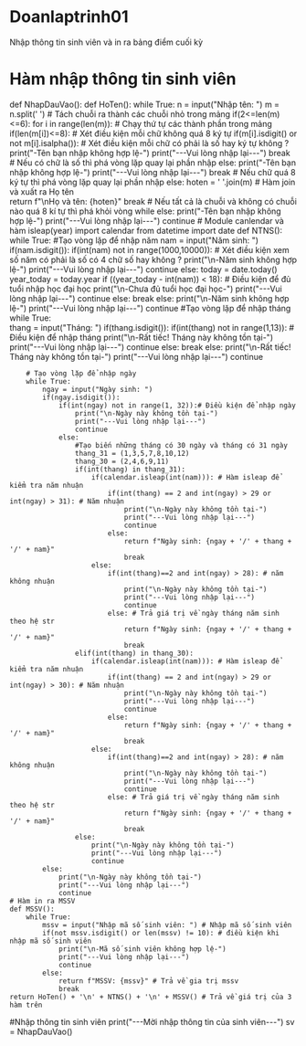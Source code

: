 # Doanlaptrinh01
Nhập thông tin sinh viên và in ra bảng điểm cuối kỳ

# Hàm nhập thông tin sinh viên
def NhapDauVao():
    def HoTen():
        while True:
            n = input("Nhập tên: ")
            m = n.split(' ') # Tách chuỗi ra thành các chuỗi nhỏ trong mảng
            if(2<=len(m)<=6):
                for i in range(len(m)): # Chạy thứ tự các thành phần trong mảng
                    if(len(m[i])<=8): # Xét điều kiện mỗi chữ không quá 8 ký tự
                        if(m[i].isdigit() or not m[i].isalpha()): # Xét điều kiện mỗi chữ có phải là số hay ký tự không ?
                            print("-Tên bạn nhập không hợp lệ-")
                            print("---Vui lòng nhập lại---")
                            break # Nếu có chữ là số thì phá vòng lặp quay lại phần nhập
                    else:
                        print("-Tên bạn nhập không hợp lệ-")
                        print("---Vui lòng nhập lại---")
                        break # Nếu chữ quá 8 ký tự thì phá vòng lặp quay lại phần nhập
                else: 
                    hoten = ' '.join(m) # Hàm join và xuất ra Họ tên  
                    return f"\nHọ và tên: {hoten}"
                    break # Nếu tất cả là chuỗi và không có chuỗi nào quá 8 kí tự thì phá khỏi vòng while
            else:
                print("-Tên bạn nhập không hợp lệ-")
                print("---Vui lòng nhập lại---")
                continue 
    # Module canlendar và hàm isleap(year)
    import calendar
    from datetime import date
    def NTNS():
        while True:
            #Tạo vòng lặp để nhập năm
            nam = input("Năm sinh: ")
            if(nam.isdigit()):
                if(int(nam) not in range(1000,10000)): # Xét điều kiện xem số năm có phải là số có 4 chữ số hay không ?
                    print("\n-Năm sinh không hợp lệ-")
                    print("---Vui lòng nhập lại---")
                    continue
                else:
                    today = date.today()
                    year_today = today.year
                    if ((year_today - int(nam)) < 18): # Điều kiện để đủ tuổi nhập học đại học
                        print("\n-Chưa đủ tuổi học đại học-")
                        print("---Vui lòng nhập lại---")
                        continue
                    else:
                        break
            else:
                print("\n-Năm sinh không hợp lệ-")
                print("---Vui lòng nhập lại---")
                continue
        #Tạo vòng lặp để nhập tháng        
        while True:   
            thang = input("Tháng: ") 
            if(thang.isdigit()):
                if(int(thang) not in range(1,13)): # Điều kiện để nhập tháng
                    print("\n-Rất tiếc! Tháng này không tồn tại-")
                    print("---Vui lòng nhập lại---")
                    continue
                else:
                    break
            else:
                print("\n-Rất tiếc! Tháng này không tồn tại-")
                print("---Vui lòng nhập lại---")
                continue

        # Tạo vòng lặp để nhập ngày
        while True:
            ngay = input("Ngày sinh: ") 
            if(ngay.isdigit()):
                if(int(ngay) not in range(1, 32)):# Điều kiện để nhập ngày
                    print("\n-Ngày này không tồn tại-")
                    print("---Vui lòng nhập lại---")
                    continue
                else:
                    #Tạo biến những tháng có 30 ngày và tháng có 31 ngày
                    thang_31 = (1,3,5,7,8,10,12)
                    thang_30 = (2,4,6,9,11)
                    if(int(thang) in thang_31):
                        if(calendar.isleap(int(nam))): # Hàm isleap để kiểm tra năm nhuận
                            if(int(thang) == 2 and int(ngay) > 29 or int(ngay) > 31): # Năm nhuận
                                print("\n-Ngày này không tồn tại-")
                                print("---Vui lòng nhập lại---")
                                continue
                            else:    
                                return f"Ngày sinh: {ngay + '/' + thang + '/' + nam}"
                                break 
                        else:
                            if(int(thang)==2 and int(ngay) > 28): # năm không nhuận
                                print("\n-Ngày này không tồn tại-")
                                print("---Vui lòng nhập lại---")
                                continue
                            else: # Trả giá trị về ngày tháng năm sinh theo hệ str
                                return f"Ngày sinh: {ngay + '/' + thang + '/' + nam}"  
                                break
                    elif(int(thang) in thang_30):
                        if(calendar.isleap(int(nam))): # Hàm isleap để kiểm tra năm nhuận
                            if(int(thang) == 2 and int(ngay) > 29 or int(ngay) > 30): # Năm nhuận
                                print("\n-Ngày này không tồn tại-")
                                print("---Vui lòng nhập lại---")
                                continue
                            else:    
                                return f"Ngày sinh: {ngay + '/' + thang + '/' + nam}"
                                break
                        else:
                            if(int(thang)==2 and int(ngay) > 28): # năm không nhuận
                                print("\n-Ngày này không tồn tại-")
                                print("---Vui lòng nhập lại---")
                                continue
                            else: # Trả giá trị về ngày tháng năm sinh theo hệ str
                                return f"Ngày sinh: {ngay + '/' + thang + '/' + nam}"  
                                break
                    else:
                        print("\n-Ngày này không tồn tại-")
                        print("---Vui lòng nhập lại---")
                        continue       
            else:
                print("\n-Ngày này không tồn tại-")
                print("---Vui lòng nhập lại---")
                continue
    # Hàm in ra MSSV
    def MSSV():
        while True:
            mssv = input("Nhập mã số sinh viên: ") # Nhập mã số sinh viên
            if(not mssv.isdigit() or len(mssv) != 10): # điều kiện khi nhập mã số sinh viên
                print("\n-Mã số sinh viên không hợp lệ-")
                print("---Vui lòng nhập lại---")
                continue
            else:
                return f"MSSV: {mssv}" # Trả về gia trị mssv
                break
    return HoTen() + '\n' + NTNS() + '\n' + MSSV() # Trả về giá trị của 3 hàm trên


#Nhập thông tin sinh viên
print("---Mời nhập thông tin của sinh viên---")
sv = NhapDauVao()   
